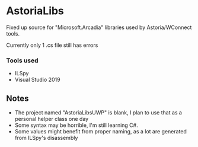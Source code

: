 # AstoriaLibs
Fixed up source for "Microsoft.Arcadia" libraries used by Astoria/WConnect tools.

Currently only 1 .cs file still has errors

### Tools used
- ILSpy
- Visual Studio 2019

## Notes
- The project named "AstoriaLibsUWP" is blank, I plan to use that as a personal helper class one day
- Some syntax may be horrible, I'm still learning C#.
- Some values might benefit from proper naming, as a lot are generated from ILSpy's disassembly




